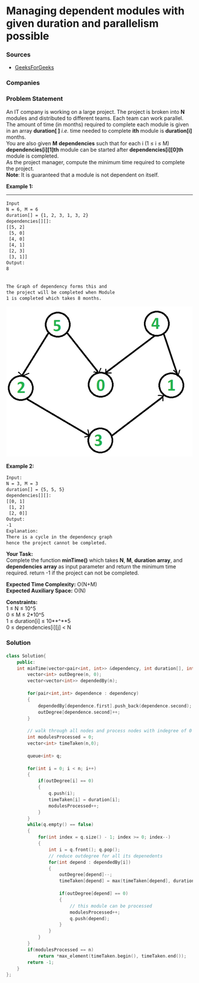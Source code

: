 # Managing dependent modules with given duration and parallelism possible

### Sources

* [GeeksForGeeks](https://practice.geeksforgeeks.org/problems/6b216f3d1f1ce9a14258b982d44f5e5199e7759a/1#)

### Companies

### Problem Statement

An IT company is working on a large project. The project is broken into **N** modules and distributed to different teams. Each team can work parallel. The amount of time (in months) required to complete each module is given in an array **duration\[ ]** _i.e._ time needed to complete **ith** module is **duration\[i]** months. \
You are also given **M** **dependencies** such that for each i (1 ≤ i ≤ M)  **dependencies\[i]\[1]th** module can be started after **dependencies\[i]\[0]th** module is completed.\
As the project manager, compute the minimum time required to complete the project.\
**Note**: It is guaranteed that a module is not dependent on itself.

**Example 1:**

****

```
Input
N = 6, M = 6
duration[] = {1, 2, 3, 1, 3, 2}
dependencies[][]:
[[5, 2]
 [5, 0]
 [4, 0] 
 [4, 1]
 [2, 3]
 [3, 1]]
Output: 
8


The Graph of dependency forms this and 
the project will be completed when Module 
1 is completed which takes 8 months.
```

****![](<../../.gitbook/assets/image (56).png>)****

**Example 2:**

```
Input:
N = 3, M = 3
duration[] = {5, 5, 5}
dependencies[][]:
[[0, 1]
 [1, 2]
 [2, 0]]
Output: 
-1
Explanation: 
There is a cycle in the dependency graph 
hence the project cannot be completed.
```

**Your Task:**\
Complete the function **minTime()** which takes **N**, **M**, **duration** **array**, and **dependencies** **array** as input parameter and return the minimum time required. return -1 if the project can not be completed.&#x20;

**Expected Time Complexity:** O(N+M)\
**Expected Auxiliary Space:** O(N)

**Constraints:**\
1 ≤ N ≤ 10^5\
0 ≤ M ≤ 2\*10^5\
1 ≤ duration\[i] ≤ 10**^**5\
0 ≤ dependencies\[i]\[j] < N

### Solution

```cpp
class Solution{
    public:
    int minTime(vector<pair<int, int>> &dependency, int duration[], int n, int m) {
        vector<int> outDegree(n, 0);
        vector<vector<int>> dependedBy(n);
        
        for(pair<int,int> dependence : dependency)
        {
            dependedBy[dependence.first].push_back(dependence.second);
            outDegree[dependence.second]++;
        }
        
        // walk through all nodes and process nodes with indegree of 0
        int modulesProcessed = 0;
        vector<int> timeTaken(n,0);
        
        queue<int> q;
        
        for(int i = 0; i < n; i++)
        {
            if(outDegree[i] == 0)
            {
                q.push(i);
                timeTaken[i] = duration[i];
                modulesProcessed++;
            }
        }
        while(q.empty() == false)
        {
            for(int index = q.size() - 1; index >= 0; index--)
            {
                int i = q.front(); q.pop();
                // reduce outdegree for all its depenedents
                for(int depend : dependedBy[i])
                {
                    outDegree[depend]--;
                    timeTaken[depend] = max(timeTaken[depend], duration[depend] + timeTaken[i]);
                    
                    if(outDegree[depend] == 0)
                    {
                        // this module can be processed
                        modulesProcessed++;
                        q.push(depend);
                    }
                }
            }
        }
        if(modulesProcessed == n)
            return *max_element(timeTaken.begin(), timeTaken.end());
        return -1;
    }
};
```
